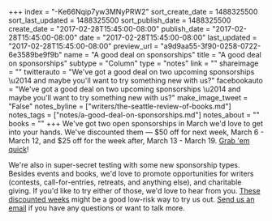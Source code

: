 +++
index = "-Ke66Nqip7yw3MNyPRW2"
sort_create_date = 1488325500
sort_last_updated = 1488325500
sort_publish_date = 1488325500
create_date = "2017-02-28T15:45:00-08:00"
publish_date = "2017-02-28T15:45:00-08:00"
date = "2017-02-28T15:45:00-08:00"
last_updated = "2017-02-28T15:45:00-08:00"
preview_url = "a9d9aa55-3f90-0258-0722-6e3589be9f9b"
name = "A good deal on sponsorships"
title = "A good deal on sponsorships"
subtype = "Column"
type = "notes"
link = ""
shareimage = ""
twitterauto = "We've got a good deal on two upcoming sponsorships \u2014 and maybe you'll want to try something new with us?"
facebookauto = "We've got a good deal on two upcoming sponsorships \u2014 and maybe you'll want to try something new with us?"
make_image_tweet = "False"
notes_byline = ["writers/the-seattle-review-of-books.md"]
notes_tags = ["notes/a-good-deal-on-sponsorships.md"]
notes_about = ""
books = ""
+++
We've got two open sponsorships in March we'd love to get into your hands. We've discounted them — $50 off for next week, March 6 - March 12, and $25 off for the week after, March 13 - March 19. [Grab 'em quick](http://www.seattlereviewofbooks.com/sponsor/book/)!

We're also in super-secret testing with some new sponsorship types. Besides events and books, we'd love to promote opportunities for writers (contests, call-for-entries, retreats, and anything else), and charitable giving. If you'd like to try either of those, we'd love to hear from you. [These discounted weeks](http://www.seattlereviewofbooks.com/sponsor/book/) might be a good low-risk way to try us out. [Send us an email](http://www.seattlereviewofbooks.com/about/) if you have any questions or want to talk more. 
